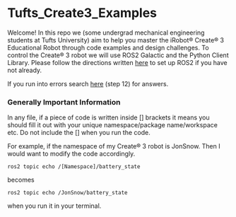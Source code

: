 # Tufts_Create3_Examples

Welcome! In this repo we (some undergrad mechanical engineering students at Tufts University) aim to help you master the iRobot® Create® 3 Educational Robot through code examples and design challenges. To control the Create® 3 robot we will use ROS2 Galactic and the Python Client Library. Please follow the directions written [here](https://iroboteducation.github.io/create3_docs/setup/ubuntu2004/) to set up ROS2 if you have not already.  

If you run into errors search [here](https://katewujciak.wixsite.com/projectcreate/parallels) (step 12) for answers.

### Generally Important Information 

In any file, if a piece of code is written inside [] brackets it means you should fill it out with your unique namespace/package name/workspace etc. Do not include the [] when you run the code.

For example, if the namespace of my Create® 3 robot is JonSnow. Then I would want to modify the code accordingly. 
```
ros2 topic echo /[Namespace]/battery_state
```
becomes
```
ros2 topic echo /JonSnow/battery_state
```
when you run it in your terminal.
